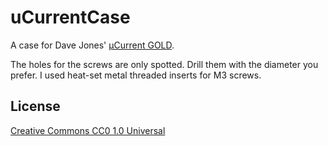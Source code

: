 # uCurrentCase
A case for Dave Jones' [µCurrent GOLD](https://www.eevblog.com/product/ucurrentgold/).

The holes for the screws are only spotted. Drill them with the diameter you prefer. I used heat-set metal threaded inserts for M3 screws.

## License
[Creative Commons CC0 1.0 Universal](https://creativecommons.org/publicdomain/zero/1.0/)